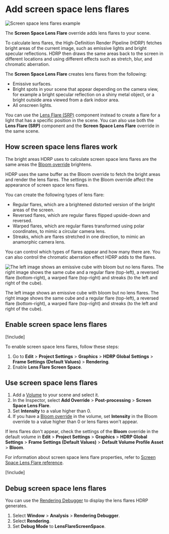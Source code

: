 # Add screen space lens flares

![Screen space lens flares example](../../Images/shared/lens-flare/screenspacelensflares.png)

The **Screen Space Lens Flare** override adds lens flares to your scene.

To calculate lens flares, the High-Definition Render Pipeline (HDRP) fetches bright areas of the current image, such as emissive lights and bright specular reflections. HDRP then draws the same areas back to the screen in different locations and using different effects such as stretch, blur, and chromatic aberration.

The **Screen Space Lens Flare** creates lens flares from the following:

- Emissive surfaces.
- Bright spots in your scene that appear depending on the camera view, for example a bright specular reflection on a shiny metal object, or a bright outside area viewed from a dark indoor area.
- All onscreen lights.

You can use the [Lens Flare (SRP)](lens-flare-component.md) component instead to create a flare for a light that has a specific position in the scene. You can also use both the **Lens Flare (SRP)** component and the **Screen Space Lens Flare** override in the same scene.

## How screen space lens flares work

The bright areas HDRP uses to calculate screen space lens flares are the same areas the [Bloom override](../../Post-Processing-Bloom.md) brightens.

HDRP uses the same buffer as the Bloom override to fetch the bright areas and render the lens flares. The settings in the Bloom override affect the appearance of screen space lens flares. 

You can create the following types of lens flare:

- Regular flares, which are a brightened distorted version of the bright areas of the screen.
- Reversed flares, which are regular flares flipped upside-down and reversed.
- Warped flares, which are regular flares transformed using polar coordinates, to mimic a circular camera lens.
- Streaks, which are flares stretched in one direction, to mimic an anamorphic camera lens. 

You can control which types of flares appear and how many there are. You can also control the chromatic aberration effect HDRP adds to the flares.

![The left image shows an emissive cube with bloom but no lens flares. The right image shows the same cube and a regular flare (top-left), a reversed flare (bottom-right), a warped flare (top-right) and streaks (to the left and right of the cube).](../../Images/shared/lens-flare/screenspacelensflares-types.png)

The left image shows an emissive cube with bloom but no lens flares. The right image shows the same cube and a regular flare (top-left), a reversed flare (bottom-right), a warped flare (top-right) and streaks (to the left and right of the cube). 

## Enable screen space lens flares

[!include[](../../snippets/Volume-Override-Enable-Override.md)]

To enable screen space lens flares, follow these steps:

1. Go to **Edit** > **Project Settings** > **Graphics** > **HDRP Global Settings** > **Frame Settings (Default Values)** > **Rendering**.
2. Enable **Lens Flare Screen Space**.

## Use screen space lens flares

1. Add a [Volume](../../understand-volumes.md) to your scene and select it.
2. In the Inspector, select **Add Override** > **Post-processing** > **Screen Space Lens Flare**.
3. Set **Intensity** to a value higher than 0.
4. If you have a [Bloom override](../../Post-Processing-Bloom.md) in the volume, set **Intensity** in the Bloom override to a value higher than 0 or lens flares won't appear.

If lens flares don't appear, check the settings of the **Bloom** override in the default volume in **Edit** > **Project Settings** > **Graphics** > **HDRP Global Settings** > **Frame Settings (Default Values)** > **Default Volume Profile Asset** > **Bloom**.

For information about screen space lens flare properties, refer to [Screen Space Lens Flare reference](reference-screen-space-lens-flare.md).

[!include[](../../snippets/volume-override-api.md)]

## Debug screen space lens flares

You can use the [Rendering Debugger](../../use-the-rendering-debugger.md) to display the lens flares HDRP generates.

1. Select **Window** > **Analysis** > **Rendering Debugger**.
2. Select **Rendering**.
3. Set **Debug Mode** to **LensFlareScreenSpace**.
